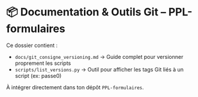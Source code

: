 # 📦 Documentation & Outils Git – PPL-formulaires

Ce dossier contient :

- `docs/git_consigne_versioning.md` → Guide complet pour versionner proprement les scripts
- `scripts/list_versions.py` → Outil pour afficher les tags Git liés à un script (ex: passe0)

À intégrer directement dans ton dépôt `PPL-formulaires`.
